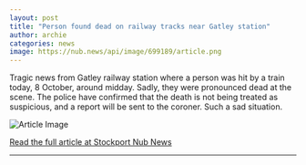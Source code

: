 ```yaml
---
layout: post
title: "Person found dead on railway tracks near Gatley station"
author: archie
categories: news
image: https://nub.news/api/image/699189/article.png
---
```

Tragic news from Gatley railway station where a person was hit by a train today, 8 October, around midday. Sadly, they were pronounced dead at the scene. The police have confirmed that the death is not being treated as suspicious, and a report will be sent to the coroner. Such a sad situation.

![Article Image](https://nub.news/api/image/699189/article.png)

[Read the full article at Stockport Nub News](https://stockport.nub.news/news/local-news/person-found-dead-on-railway-tracks-near-gatley-station-274670)

---
